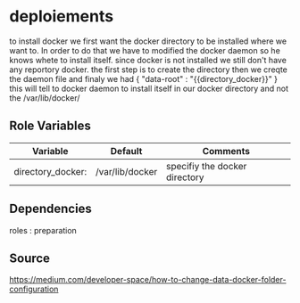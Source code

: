 deploiements
=========

 to install docker we first want the docker directory to be installed where we want to. In order to do that we have to modified the docker daemon so he knows whete to install itself. since docker is not installed we still don't have any reportory docker. the first step is to create the directory then we creqte the daemon file and finaly we had { "data-root" : "{{directory_docker}}" } this will tell to docker daemon to install itself in our docker directory and not the /var/lib/docker/


Role Variables
--------------
|  Variable | Default  |  Comments |  
|----------------------|----------------|-----------------------------------------------------------------|
|  directory_docker: | /var/lib/docker  |  specifiy the docker directory |
 
Dependencies
------------

roles : preparation



Source
-------
https://medium.com/developer-space/how-to-change-data-docker-folder-configuration


